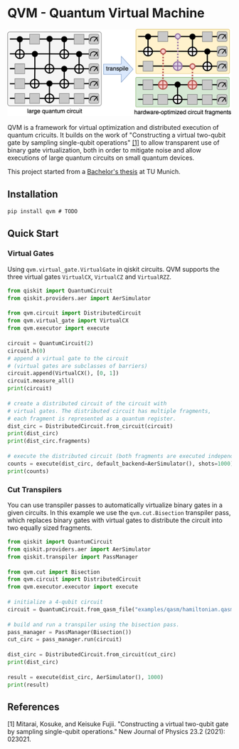 # QVM - Quantum Virtual Machine

![QVM](./docs/intro.png)

QVM is a framework for virtual optimization and distributed execution of quantum cricuits. It builds on the work of 
"Constructing a virtual two-qubit gate by sampling single-qubit operations" [[1]](#1) to allow transparent use of
binary gate virtualization, both in order to mitigate noise and allow executions of large quantum circuits on small quantum devices.

This project started from a [Bachelor's thesis](https://github.com/TUM-DSE/research-work-archive/blob/main/archive/2022/summer/docs/bsc_tornow_dqs_a_framework_for_efficient_distributed_simulation_of_large_quantum_circuits.pdf) at TU Munich.

## Installation
```shell
pip install qvm # TODO
```

## Quick Start

### Virtual Gates

Using `qvm.virtual_gate.VirtualGate` in qiskit circuits.
QVM supports the three virtual gates `VirtualCX`, `VirtualCZ` and `VirtualRZZ`.

```python
from qiskit import QuantumCircuit
from qiskit.providers.aer import AerSimulator

from qvm.circuit import DistributedCircuit
from qvm.virtual_gate import VirtualCX
from qvm.executor import execute

circuit = QuantumCircuit(2)
circuit.h(0)
# append a virtual gate to the circuit
# (virtual gates are subclasses of barriers)
circuit.append(VirtualCX(), [0, 1])
circuit.measure_all()
print(circuit)

# create a distributed circuit of the circuit with
# virtual gates. The distributed circuit has multiple fragments,
# each fragment is represented as a quantum register.
dist_circ = DistributedCircuit.from_circuit(circuit)
print(dist_circ)
print(dist_circ.fragments)

# execute the distributed circuit (both fragments are executed independently)
counts = execute(dist_circ, default_backend=AerSimulator(), shots=1000)
print(counts)
```

### Cut Transpilers


You can use transpiler passes to automatically virtualize binary gates in a given circuits.
In this example we use the `qvm.cut.Bisection` transpiler pass,
which replaces binary gates with virtual gates to distribute 
the circuit into two equally sized fragments.

```python
from qiskit import QuantumCircuit
from qiskit.providers.aer import AerSimulator
from qiskit.transpiler import PassManager

from qvm.cut import Bisection
from qvm.circuit import DistributedCircuit
from qvm.executor.executor import execute

# initialize a 4-qubit circuit
circuit = QuantumCircuit.from_qasm_file("examples/qasm/hamiltonian.qasm")

# build and run a transpiler using the bisection pass.
pass_manager = PassManager(Bisection())
cut_circ = pass_manager.run(circuit)

dist_circ = DistributedCircuit.from_circuit(cut_circ)
print(dist_circ)

result = execute(dist_circ, AerSimulator(), 1000)
print(result)
```


## References

<a id="1">[1]</a> 
Mitarai, Kosuke, and Keisuke Fujii. "Constructing a virtual two-qubit gate by sampling single-qubit operations." New Journal of Physics 23.2 (2021): 023021.

